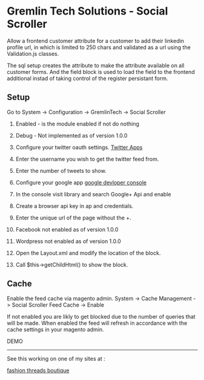 Gremlin Tech Solutions - Social Scroller
============================

Allow a frontend customer attribute for a customer to add their linkedin profile url, in which is limited to
250 chars and validated as a url using the Validation.js classes.

The sql setup creates the attribute to make the attribute available on all customer forms. And the field block
is used to load the field to the frontend additional instad of taking control of the register persistant form.


Setup
----------------
Go to System -> Configuration -> GremlinTech -> Social Scroller

1. Enabled  - is the module enabled if not do nothing
2. Debug - Not implemented as of version 1.0.0

3. Configure your twitter oauth settings. [Twitter Apps](http://apps.twitter.com/)
4. Enter the username you wish to get the twitter feed from.
5. Enter the number of tweets to show.

6. Configure your google app [google devloper console](http://console.developers.google.com/)
7. In the console visit library and search Google+ Api and enable
8. Create a browser api key in ap and credentials.
9. Enter the unique url of the page without the +.

10. Facebook not enabled as of version 1.0.0
11. Wordpress not enabled as of version 1.0.0

12. Open the Layout.xml and modify the location of the block.
13. Call $this->getChildHtml() to show the block.


Cache
----------------
Enable the feed cache via magento admin.
System -> Cache Management -> Social Scroller Feed Cache -> Enable

If not enabled you are likly to get blocked due to the number of queries that will be made.
When enabled the feed will refresh in accordance with the cache settings in your magento admin.


DEMO
________________

See this working on one of my sites at :

[fashion threads boutique](https://www.fashionthreadsboutique.co.uk)




